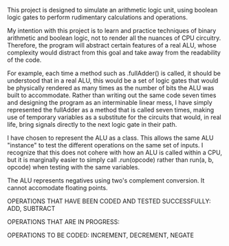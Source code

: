 This project is designed to simulate an arithmetic logic unit, using boolean logic gates to perform rudimentary calculations and operations.

My intention with this project is to learn and practice techniques of binary arithmetic and boolean logic, not to render all the nuances of CPU circuitry. Therefore, the program will abstract certain features of a real ALU, whose complexity would distract from this goal and take away from the readability of the code. 

For example, each time a method such as .fullAdder() is called, it should be understood that in a real ALU, this would be a set of logic gates that would be physically rendered as many times as the number of bits the ALU was built to accommodate. Rather than writing out the same code seven times and designing the program as an interminable linear mess, I have simply represented the fullAdder as a method that is called seven times, making use of temporary variables as a substitute for the circuits that would, in real life, bring signals directly to the next logic gate in their path.  

I have chosen to represent the ALU as a class. This allows the same ALU "instance" to test the different operations on the same set of inputs. I recognize that this does not cohere with how an ALU is called within a CPU, but it is marginally easier to simply call .run(opcode) rather than run(a, b, opcode) when testing with the same variables. 

The ALU represents negatives using two's complement conversion. It cannot accomodate floating points.

OPERATIONS THAT HAVE BEEN CODED AND TESTED SUCCESSFULLY:
ADD, SUBTRACT

OPERATIONS THAT ARE IN PROGRESS:

OPERATIONS TO BE CODED:
INCREMENT, DECREMENT, NEGATE

